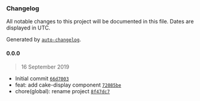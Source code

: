 ### Changelog

All notable changes to this project will be documented in this file. Dates are displayed in UTC.

Generated by [`auto-changelog`](https://github.com/CookPete/auto-changelog).

#### 0.0.0

> 16 September 2019

- Initial commit [`66d7003`](https://github.com/codemastermick/Marissa-Makes-Cakes/commit/66d7003fda064b7b98e6b917c447245849e49dee)
- feat: add cake-display component [`72085be`](https://github.com/codemastermick/Marissa-Makes-Cakes/commit/72085be3e5a3f198d71046130e81affcde3f2a1e)
- chore(global): rename project [`8f47dc7`](https://github.com/codemastermick/Marissa-Makes-Cakes/commit/8f47dc7a5c6c5fa928cb3c389d8f0c1660ad3d11)
